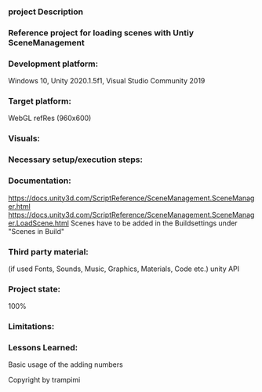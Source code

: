 ### project Description
### Reference project for loading scenes with Untiy SceneManagement

### Development platform:
Windows 10, Unity 2020.1.5f1, Visual Studio Community 2019

### Target platform:
WebGL refRes (960x600)

### Visuals:

### Necessary setup/execution steps:
### Documentation:

https://docs.unity3d.com/ScriptReference/SceneManagement.SceneManager.html
https://docs.unity3d.com/ScriptReference/SceneManagement.SceneManager.LoadScene.html
Scenes have to be added in the Buildsettings under "Scenes in Build"


### Third party material:
(if used Fonts, Sounds, Music, Graphics, Materials, Code etc.)
unity API 

### Project state:
100%

### Limitations:
### Lessons Learned:
Basic usage of the adding numbers

Copyright by trampimi
